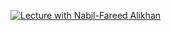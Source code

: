 [![Lecture with Nabil-Fareed Alikhan](https://img.youtube.com/vi/4gVWcdsBqto/0.jpg)](https://www.youtube.com/watch?v=4gVWcdsBqto)
